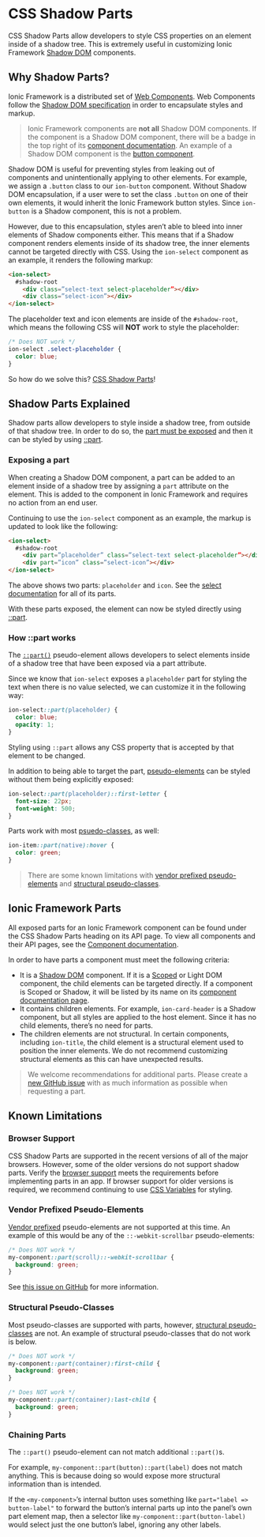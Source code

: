 ---
---

# CSS Shadow Parts

CSS Shadow Parts allow developers to style CSS properties on an element inside of a shadow tree. This is extremely useful in customizing Ionic Framework <a href="https://developer.mozilla.org/en-US/docs/Web/Web_Components/Using_shadow_DOM" target="_blank" rel="noopener noreferrer">Shadow DOM</a> components.

## Why Shadow Parts?

Ionic Framework is a distributed set of <a href="https://developer.mozilla.org/en-US/docs/Web/Web_Components" target="_blank" rel="noopener noreferrer">Web Components</a>. Web Components follow the <a href="https://w3c.github.io/webcomponents/spec/shadow/" target="_blank" rel="noopener noreferrer">Shadow DOM specification</a> in order to encapsulate styles and markup.

> Ionic Framework components are **not all** Shadow DOM components. If the component is a Shadow DOM component, there will be a badge in the top right of its <a href="/docs/components" target="_blank" rel="noopener noreferrer">component documentation</a>. An example of a Shadow DOM component is the <a href="/docs/api/button" target="_blank" rel="noopener noreferrer">button component</a>.

Shadow DOM is useful for preventing styles from leaking out of components and unintentionally applying to other elements. For example, we assign a `.button` class to our `ion-button` component. Without Shadow DOM encapsulation, if a user were to set the class `.button` on one of their own elements, it would inherit the Ionic Framework button styles. Since `ion-button` is a Shadow component, this is not a problem.

However, due to this encapsulation, styles aren’t able to bleed into inner elements of Shadow components either. This means that if a Shadow component renders elements inside of its shadow tree, the inner elements cannot be targeted directly with CSS. Using the `ion-select` component as an example, it renders the following markup:

```html
<ion-select>
  #shadow-root
    <div class=”select-text select-placeholder”></div>
    <div class=”select-icon”></div>
</ion-select>
```

The placeholder text and icon elements are inside of the `#shadow-root`, which means the following CSS will **NOT** work to style the placeholder:

```css
/* Does NOT work */
ion-select .select-placeholder {
  color: blue;
}
```

So how do we solve this? [CSS Shadow Parts](#shadow-parts-explained)!


## Shadow Parts Explained

Shadow parts allow developers to style inside a shadow tree, from outside of that shadow tree. In order to do so, the [part must be exposed](#exposing-a-part) and then it can be styled by using [::part](#how-part-works).

### Exposing a part

When creating a Shadow DOM component, a part can be added to an element inside of a shadow tree by assigning a `part` attribute on the element. This is added to the component in Ionic Framework and requires no action from an end user.

Continuing to use the `ion-select` component as an example, the markup is updated to look like the following:

```html
<ion-select>
  #shadow-root
    <div part=”placeholder” class=”select-text select-placeholder”></div>
    <div part=”icon” class=”select-icon”></div>
</ion-select>
```

The above shows two parts: `placeholder` and `icon`. See the <a href="/docs/api/select#css-shadow-parts" target="_blank" rel="noopener noreferrer">select documentation</a> for all of its parts.

With these parts exposed, the element can now be styled directly using [::part](#how-part-works).

### How ::part works

The <a href="https://developer.mozilla.org/en-US/docs/Web/CSS/::part" target="_blank" rel="noopener noreferrer">`::part()`</a> pseudo-element allows developers to select elements inside of a shadow tree that have been exposed via a part attribute.

Since we know that `ion-select` exposes a `placeholder` part for styling the text when there is no value selected, we can customize it in the following way:

```css
ion-select::part(placeholder) {
  color: blue;
  opacity: 1;
}
```

Styling using `::part` allows any CSS property that is accepted by that element to be changed.

In addition to being able to target the part, <a href="https://developer.mozilla.org/en-US/docs/Web/CSS/Pseudo-elements" target="_blank" rel="noopener noreferrer">pseudo-elements</a> can be styled without them being explicitly exposed:

```css
ion-select::part(placeholder)::first-letter {
  font-size: 22px;
  font-weight: 500;
}
```

Parts work with most <a href="https://developer.mozilla.org/en-US/docs/Web/CSS/Pseudo-classes" target="_blank" rel="noopener noreferrer">psuedo-classes</a>, as well:

```css
ion-item::part(native):hover {
  color: green;
}
```

> There are some known limitations with [vendor prefixed pseudo-elements](#vendor-prefixed-pseudo-elements) and [structural pseudo-classes](#structural-pseudo-classes).


## Ionic Framework Parts

All exposed parts for an Ionic Framework component can be found under the CSS Shadow Parts heading on its API page. To view all components and their API pages, see the <a href="/docs/components" target="_blank" rel="noopener noreferrer">Component documentation</a>.

In order to have parts a component must meet the following criteria:

- It is a <a href="/docs/reference/glossary#shadow" target="_blank" rel="noopener noreferrer">Shadow DOM</a> component. If it is a <a href="/docs/reference/glossary#scoped" target="_blank" rel="noopener noreferrer">Scoped</a> or Light DOM component, the child elements can be targeted directly. If a component is Scoped or Shadow, it will be listed by its name on its <a href="/docs/components" target="_blank" rel="noopener noreferrer">component documentation page</a>.
- It contains children elements. For example, `ion-card-header` is a Shadow component, but all styles are applied to the host element. Since it has no child elements, there’s no need for parts.
- The children elements are not structural. In certain components, including `ion-title`, the child element is a structural element used to position the inner elements. We do not recommend customizing structural elements as this can have unexpected results.

> We welcome recommendations for additional parts. Please create a <a href="https://github.com/ionic-team/ionic-framework/issues/new?assignees=&labels=&template=feature_request.md&title=feat%3A+" target="_blank" rel="noopener noreferrer">new GitHub issue</a> with as much information as possible when requesting a part.

## Known Limitations

### Browser Support

CSS Shadow Parts are supported in the recent versions of all of the major browsers. However, some of the older versions do not support shadow parts. Verify the <a href="https://caniuse.com/#feat=mdn-css_selectors_part" target="_blank" rel="noopener noreferrer">browser support</a> meets the requirements before implementing parts in an app. If browser support for older versions is required, we recommend continuing to use <a href="/docs/theming/css-variables" target="_blank" rel="noopener noreferrer">CSS Variables</a> for styling.

### Vendor Prefixed Pseudo-Elements

<a href="https://developer.mozilla.org/en-US/docs/Glossary/Vendor_Prefix" target="_blank" rel="noopener noreferrer">Vendor prefixed</a> pseudo-elements are not supported at this time. An example of this would be any of the `::-webkit-scrollbar` pseudo-elements:

```css
/* Does NOT work */
my-component::part(scroll)::-webkit-scrollbar {
  background: green;
}
```

See <a href="https://github.com/w3c/csswg-drafts/issues/4530" target="_blank" rel="noopener noreferrer">this issue on GitHub</a> for more information.


### Structural Pseudo-Classes

Most pseudo-classes are supported with parts, however, <a href="https://www.w3.org/TR/selectors-4/#structural-pseudos" target="_blank" rel="noopener noreferrer">structural pseudo-classes</a> are not. An example of structural pseudo-classes that do not work is below.

```css
/* Does NOT work */
my-component::part(container):first-child {
  background: green;
}

/* Does NOT work */
my-component::part(container):last-child {
  background: green;
}
```

### Chaining Parts

The `::part()` pseudo-element can not match additional `::part()`s.

For example, `my-component::part(button)::part(label)` does not match anything. This is because doing so would expose more structural information than is intended.

If the `<my-component>`’s internal button uses something like `part="label => button-label"` to forward the button’s internal parts up into the panel’s own part element map, then a selector like `my-component::part(button-label)` would select just the one button’s label, ignoring any other labels.
